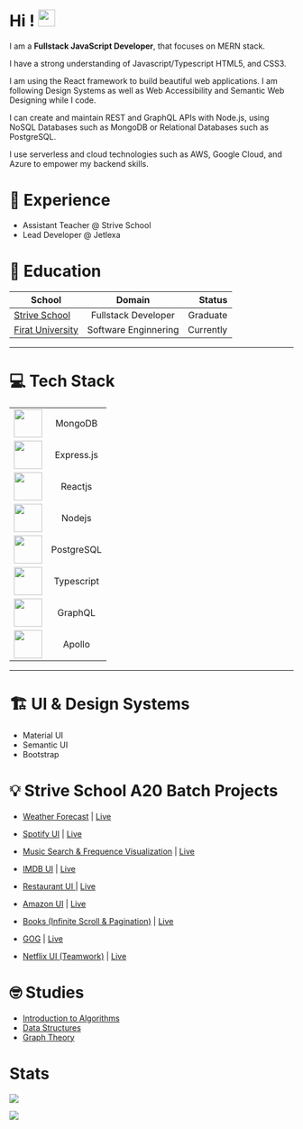 
# Hi ! <img src="https://raw.githubusercontent.com/MartinHeinz/MartinHeinz/master/wave.gif" width="30px">

I am a **Fullstack JavaScript Developer**, that focuses on MERN stack.

I have a strong understanding of Javascript/Typescript HTML5, and CSS3.

I am using the React framework to build beautiful web applications. I am following Design Systems as well as Web Accessibility and Semantic Web Designing while I code. 

I can create and maintain REST and GraphQL APIs with Node.js, using NoSQL Databases such as MongoDB or Relational Databases such as PostgreSQL. 

I use serverless and cloud technologies such as AWS, Google Cloud, and Azure to empower my backend skills.

# 👔 Experience

- Assistant Teacher @ Strive School 
- Lead Developer @ Jetlexa




# 🎒 Education


| School        | Domain        | Status  |
| ------------- |:-------------:| -----:|
| [Strive School](https://strive.school/)| Fullstack Developer   |  Graduate |                  
| [Firat University](http://www.firat.edu.tr/en)     | Software Enginnering | Currently |
 


---------------------------------------------------------------------------


 # 💻 Tech Stack 
 
| |         |   
| ------------- |:-------------:|
| <img width="50px" src="https://cdn.iconscout.com/icon/free/png-512/mongodb-3-1175138.png"></img> |  MongoDB  |                 
|  <img width="50px" src="https://hackr.io/tutorials/learn-express-js/logo/logo-express-js?ver=1557508379"></img> |  Express.js  |                 
| <img width="50px" src="https://www.iconfinder.com/data/icons/logos-3/600/React.js_logo-512.png"></img> |  Reactjs  |                 
| <img width="50px" src="https://img.icons8.com/color/452/nodejs.png"></img> |  Nodejs  | 
|  <img width="50px" src="https://upload.wikimedia.org/wikipedia/commons/thumb/2/29/Postgresql_elephant.svg/745px-Postgresql_elephant.svg.png"></img> |  PostgreSQL  |     
| <img width="50px" src="https://raw.githubusercontent.com/rmolinamir/typescript-cheatsheet/master/TypeScript.png"></img> |  Typescript  |                 
| <img width="50px" src="https://upload.wikimedia.org/wikipedia/commons/thumb/1/17/GraphQL_Logo.svg/768px-GraphQL_Logo.svg.png"></img> |  GraphQL  |                 
| <img width="50px" src="https://res-3.cloudinary.com/crunchbase-production/image/upload/c_lpad,h_256,w_256,f_auto,q_auto:eco/helwg0zndgaizfnjcgae"></img> |  Apollo  |                 
--------------------------------------------------------------------------------

# 🏗️ UI & Design Systems

 * Material UI
 * Semantic UI
 * Bootstrap  
 
# 💡 Strive School A20 Batch Projects 
 
- [Weather Forecast](https://github.com/ubeytdemirr/strive-ts-weathermap) | [Live](https://ubeytdemirr.github.io/strive-ts-weathermap/#/)


- [Spotify UI](https://github.com/ubeytdemirr/strive-school-spotify-react) | [Live](https://ubeytdemirr.github.io/strive-school-spotify-react/#/)


- [Music Search & Frequence Visualization](https://github.com/ubeytdemirr/music-search-ts) | [Live](https://ubeytdemirr.github.io/music-search-ts/#/)


- [IMDB UI](https://github.com/ubeytdemirr/imdb-react) | [Live](https://ubeytdemirr.github.io/imdb-react/#/)


- [Restaurant UI ](https://github.com/ubeytdemirr/react-strive-restaurant) | [Live](https://ubeytdemirr.github.io/react-strive-restaurant/#/)


- [Amazon UI](https://github.com/ubeytdemirr/strivazon-client) | [Live](https://ubeytdemirr.github.io/strivazon-client/#/)

- [Books (Infinite Scroll & Pagination)](https://github.com/ubeytdemirr/strive-school-homeworks/tree/master/week8/day2/book-store) | [Live](https://strivebooks.imfast.io/)



- [GOG](https://github.com/ubeytdemirr/strive-school-homeworks/tree/master/week4/day5) | [Live](https://gogui.imfast.io/)


- [Netflix UI (Teamwork)](https://github.com/ubeytdemirr/strive-school-netflix-vanillajs) | [Live](https://fakeflix.imfast.io/)


# 🤓 Studies 

- [Introduction to Algorithms](https://github.com/ubeytdemirr/introduction-to-algorithms-js)
- [Data Structures](https://github.com/ubeytdemirr/datastructures-js)
- [Graph Theory](https://github.com/ubeytdemirr/graph-theory)

# Stats 

![](https://github-readme-stats.vercel.app/api/top-langs?username=ubeytdemirr&show_icons=true)

![](https://github-readme-stats.vercel.app/api?username=ubeytdemirr&show_icons=true)


